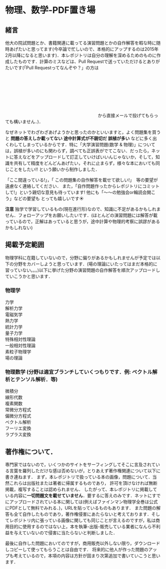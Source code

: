 物理、数学-PDF置き場
=======

## 緒言
   他大の院試問題とか、書籍関連に載ってる演習問題とかの自作解答を暇な時に随時あげたいと思ってます(今卒論で忙しいので、本格的にアップするのは2015年2月以降になると思います)．本レポジトリは自分の理解を深めるためのものに作成したものです．計算のミスなどは、Pull Requestで送っていただけるとありがたいです(「Pull Requestってなんぞや？」の方は![こちら]から直接メールで投げてもらっても構いません．)．

なぜネットでわざわざあげようかと思ったのかといいますと，よく問題集を買うと
**問題の答えしか載ってない**
**途中計算式が不親切だ**
**誤植が多い**
などに多く出くわしてしまっているからです．特に「大学演習問題(数学 & 物理)」については，誤植が多いのにも関わらず，調べても正誤表がでてこない．だったら，ネットに答えなどをアップロードして訂正していけばいいんじゃないか，そして，知識を共有して精度をどんどんあげたい，それに止まらず，様々な本においても同じことをしたい!!
という願いから制作しました．

「ここ間違っている!」，「 この問題集の自作解答を載せて欲しい!」　等の要望が遠慮なく連絡してください．
また，「自作問題作ったからレポジトリにコミットして!」という親切な意見も待っています!
他にも「〜〜の勉強会or輪読会開こう」などの要望も とっても嬉しいです☀︎


**注意**
	独学で学習しているもの(現在進行形)なので、知識に不足があるかもしれません．フォローアップをお願いしたいです．(ほとんどの演習問題には解答が載っているので，正解はあっていると思うが，途中計算や物理的考察に誤謬があるかもしれない)

## 掲載予定範囲
   物理学科に在籍していないので，分野に偏りがあるかもしれませんが予定では以下の分野をカバーしようと思っています．(場の理論にいたってはまだ本格的に習っていない。。。)以下に挙げた分野の演習問題の自作解答を順次アップロードしていこうかと思います．

### 物理学
<dl>
	<dt>力学</dt>
	<dt>解析力学</dt>
	<dt>電磁気学</dt>
	<dt>熱力学</dt>	
	<dt>統計力学</dt>
	<dt>量子力学</dt>
	<dt>特殊相対性理論</dt>
	<dt>一般相対性理論</dt>
	<dt>素粒子物理学</dt>
	<dt>場の理論</dt>
</dl>
   

### 物理数学 (分野は適宜ブランチしていくつもりです．例: ベクトル解析とテンソル解析．等)

<dl>
	<dt>微積分</dt>
	<dt>線形代数</dt>
	<dt>複素関数</dt>
	<dt>常微分方程式</dt>
	<dt>偏微分方程式</dt>
	<dt>ベクトル解析</dt>
	<dt>フーリエ変換</dt>
	<dt>ラプラス変換</dt>
</dl>



## 著作権について．
   専門家ではないので，いくつかのサイトをサーフィングしてそこに言及されている言葉を羅列しただけな感は否めないが，とりあえず著作権関連について以下に書き連ねます．
   まず，本レポジトリで扱っている本の画像，問題について．当然これらは出版社または著者に帰属するものであり， 許可を頂けなければ無断掲載，複写することは認められません． したがって、本レポジトリに掲載している内容に**一切問題文を載せていません**．要するに答えのみです．ネットにすでにアップロードされている本に関しては(例えばファインマン物理学全巻は公式にPDFとして無料でみれる．)，URLを貼っているものもあります．
また問題の解答も全て自作したものであり，著作権侵害にあたらないと考えております．そしてレポジトリ内に張っている画像に関しても同じことが言えるのですが，私は商用目的に使用するのではない上，本を執筆-出版-販売している業者になんら不利益を与えていないので侵害に当たらないと判断しました．

   最後に自作した問題においてのですが，商用販売以外しない限り，ダウンロードしコピーして使ってもらうことは自由です．
   将来的に他人が作った問題のアップも考えているので，本項の内容は方針が固まり次第追加で書いていこうと思います．
  



[こちら]: mailto:suzuki@g-language.org

<!-- <img align="center" width="100" height="161.8" src="http://ecx.images-amazon.com/images/I/51ZqmUF%2BU0L.jpg" alt="相対論の基礎-和田純夫"> -->

